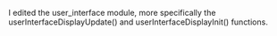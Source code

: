 I edited the user_interface module, more specifically the userInterfaceDisplayUpdate() and userInterfaceDisplayInit() functions.
